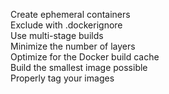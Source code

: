 Create ephemeral containers<br>
Exclude with .dockerignore<br>
Use multi-stage builds<br>
Minimize the number of layers<br>
Optimize for the Docker build cache<br>
Build the smallest image possible<br>
Properly tag your images<br>
